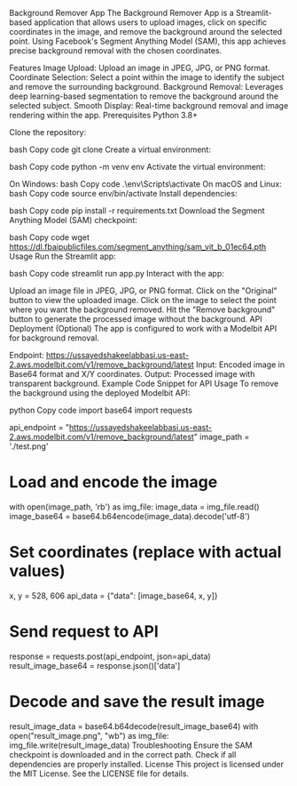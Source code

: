 Background Remover App
The Background Remover App is a Streamlit-based application that allows users to upload images, click on specific coordinates in the image, and remove the background around the selected point. Using Facebook's Segment Anything Model (SAM), this app achieves precise background removal with the chosen coordinates.

Features
Image Upload: Upload an image in JPEG, JPG, or PNG format.
Coordinate Selection: Select a point within the image to identify the subject and remove the surrounding background.
Background Removal: Leverages deep learning-based segmentation to remove the background around the selected subject.
Smooth Display: Real-time background removal and image rendering within the app.
Prerequisites
Python 3.8+

Clone the repository:

bash
Copy code
git clone <repo-url>
Create a virtual environment:

bash
Copy code
python -m venv env
Activate the virtual environment:

On Windows:
bash
Copy code
.\env\Scripts\activate
On macOS and Linux:
bash
Copy code
source env/bin/activate
Install dependencies:

bash
Copy code
pip install -r requirements.txt
Download the Segment Anything Model (SAM) checkpoint:

bash
Copy code
wget https://dl.fbaipublicfiles.com/segment_anything/sam_vit_b_01ec64.pth
Usage
Run the Streamlit app:

bash
Copy code
streamlit run app.py
Interact with the app:

Upload an image file in JPEG, JPG, or PNG format.
Click on the "Original" button to view the uploaded image.
Click on the image to select the point where you want the background removed.
Hit the "Remove background" button to generate the processed image without the background.
API Deployment (Optional)
The app is configured to work with a Modelbit API for background removal.

Endpoint: https://ussayedshakeelabbasi.us-east-2.aws.modelbit.com/v1/remove_background/latest
Input: Encoded image in Base64 format and X/Y coordinates.
Output: Processed image with transparent background.
Example Code Snippet for API Usage
To remove the background using the deployed Modelbit API:

python
Copy code
import base64
import requests

api_endpoint = "https://ussayedshakeelabbasi.us-east-2.aws.modelbit.com/v1/remove_background/latest"
image_path = './test.png'

# Load and encode the image
with open(image_path, 'rb') as img_file:
    image_data = img_file.read()
image_base64 = base64.b64encode(image_data).decode('utf-8')

# Set coordinates (replace with actual values)
x, y = 528, 606
api_data = {"data": [image_base64, x, y]}

# Send request to API
response = requests.post(api_endpoint, json=api_data)
result_image_base64 = response.json()['data']

# Decode and save the result image
result_image_data = base64.b64decode(result_image_base64)
with open("result_image.png", "wb") as img_file:
    img_file.write(result_image_data)
Troubleshooting
Ensure the SAM checkpoint is downloaded and in the correct path.
Check if all dependencies are properly installed.
License
This project is licensed under the MIT License. See the LICENSE file for details.






